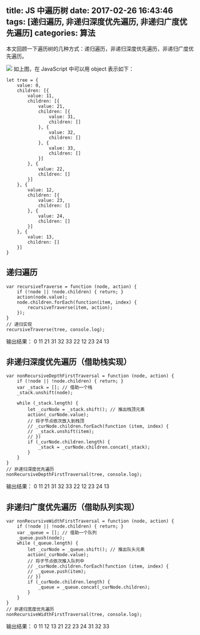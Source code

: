 title: JS 中遍历树
date: 2017-02-26 16:43:46
tags: [递归遍历, 非递归深度优先遍历, 非递归广度优先遍历]
categories: 算法
---


本文回顾一下遍历树的几种方式：递归遍历，非递归深度优先遍历，非递归广度优先遍历。

<!-- more -->

![](http://7vikhl.com1.z0.glb.clouddn.com/D0A39C6C-2A93-4E2D-8FFD-C209BD563C69.png)
如上图，在 JavaScript 中可以用 object 表示如下：
```
let tree = {
    value: 0,
    children: [{
        value: 11,
        children: [{
        	value: 21,
        	children: [{
        		value: 31,
        		children: []
        	}, {
        		value: 32,
        		children: []
        	}, {
        		value: 33,
        		children: []
        	}]
        }, {
        	value: 22,
        	children: []
        }]
    }, {
        value: 12,
        children: [{
        	value: 23,
        	children: []
        }, {
        	value: 24,
        	children: []
        }]
    }, {
        value: 13,
        children: []
    }]
}
```

## 递归遍历
```
var recursiveTraverse = function (node, action) {
	if (!node || !node.children) { return; }
	action(node.value);
	node.children.forEach(function(item, index) {
		recursiveTraverse(item, action);
	});
}
// 递归实现
recursiveTraverse(tree, console.log);
```
输出结果：
0
11
21
31
32
33
22
12
23
24
13

## 非递归深度优先遍历（借助栈实现）
```
var nonRecursiveDepthFirstTraversal = function (node, action) {
	if (!node || !node.children) { return; }
	var _stack = []; // 借助一个栈
	_stack.unshift(node);

	while (_stack.length) {
		let _curNode = _stack.shift(); // 推出栈顶元素
		action(_curNode.value);
		// 将子节点依次放入到栈顶
		// _curNode.children.forEach(function (item, index) {
		// 	_stack.unshift(item);
		// })
		if (_curNode.children.length) {
			_stack = _curNode.children.concat(_stack);
		}
	}
}
// 非递归深度优先遍历
nonRecursiveDepthFirstTraversal(tree, console.log);
```
输出结果：
0
11
21
31
32
33
22
12
23
24
13

## 非递归广度优先遍历（借助队列实现）
```
var nonRecursiveWidthFirstTraversal = function (node, action) {
	if (!node || !node.children) { return; }
	var _queue = []; // 借助一个队列
	_queue.push(node);
	while (_queue.length) {
		let _curNode = _queue.shift(); // 推出队头元素
		action(_curNode.value);
		// 将子节点依次推入队列中
		// _curNode.children.forEach(function (item, index) {
		// 	_queue.push(item);
		// })
		if (_curNode.children.length) {
			_queue = _queue.concat(_curNode.children);
		}
	}
}
// 非递归宽度优先遍历
nonRecursiveWidthFirstTraversal(tree, console.log);
```
输出结果：
0
11
12
13
21
22
23
24
31
32
33